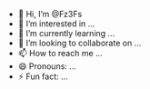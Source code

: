 - 👋 Hi, I’m @Fz3Fs
- 👀 I’m interested in ...
- 🌱 I’m currently learning ...
- 💞️ I’m looking to collaborate on ...
- 📫 How to reach me ...
- 😄 Pronouns: ...
- ⚡ Fun fact: ...

<!---
Fz3Fs/Fz3Fs is a ✨ special ✨ repository because its `README.md` (this file) appears on your GitHub profile.
You can click the Preview link to take a look at your changes.
--->

